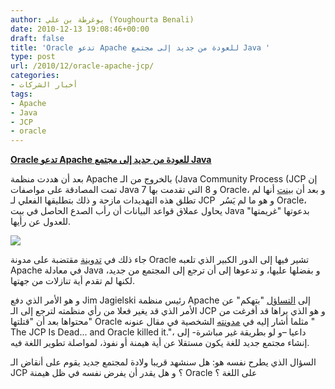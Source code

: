 ```yaml
---
author: يوغرطة بن علي (Youghourta Benali)
date: 2010-12-13 19:08:46+00:00
draft: false
title: 'Oracle تدعو Apache للعودة من جديد إلى مجتمع Java '
type: post
url: /2010/12/oracle-apache-jcp/
categories:
- أخبار الشركات
tags:
- Apache
- Java
- JCP
- oracle
---
```


**[Oracle تدعو Apache للعودة من جديد إلى مجتمع Java]( http://www.it-scoop.com/2010/12/oracle-apache-jcp/)**


بعد أن هددت منظمة Apache بالخروج من الـ (Java Community Process (JCP إن تمت المصادقة على مواصفات Java 7 و 8 التي تقدمت بها Oracle، و بعد أن [بينت](http://www.it-scoop.com/2010/12/apache-resigns-from-the-jcp-executive-committee/) أنها لم تطلق هذه التهديدات مازحة و ذلك بتطليقها الفعلي لـ JCP  و هو ما لم يَسُر Oracle، يحاول عملاق قواعد البيانات أن رأب الصدع الحاصل في بيت Java بدعوتها "غريمتها" للعدول عن رأيها.

[![](http://www.it-scoop.com/wp-content/uploads/2010/12/Oracle-Java-300x225.jpg )
](http://www.it-scoop.com/2010/12/oracle-apache-jcp/)

جاء ذلك في [تدوينة](http://blogs.oracle.com/henrik/2010/12/oracle_response_to_apache_departure_from_jcp.html) مقتضبة على مدونة Oracle تشير فيها إلى الدور الكبير الذي تلعبه Apache في معادلة Java و بفضلها عليها، و تدعوها إلى أن ترجع إلى المجتمع من جديد، لكنها لم تقدم أية تنازلات من جهتها.

و هو الأمر الذي دفع Jim Jagielski رئيس منظمة Apache إلى [التساؤل](http://twitter.com/jimjag/status/13013975717380096) "بتهكم" عن الأمر الذي قد يغير فعلا من رأي منظمته لترجع إلى الـ JCP و هو الذي يراها قد أفرغت من محتواها بعد أن "قتلتها" Oracle مثلما أشار إليه في [مدونته](http://www.jimjag.com/imo/index.php?/archives/242-The-JCP-Is-Dead.html) الشخصية في مقال عنونه " The JCP Is Dead... and Oracle killed it."، داعيا –و لو بطريقة غير مباشرة- إلى إنشاء مجتمع جديد للغة يكون مستقلا عن أية هيمنة أو نفوذ، لمواصلة تطوير اللغة فيه.

السؤال الذي يطرح نفسه هو: هل سنشهد قريبا ولادة لمجتمع جديد يقوم على أنقاض الـ JCP ؟ و هل يقدر أن يفرض نفسه في ظل هيمنة Oracle على اللغة ؟
